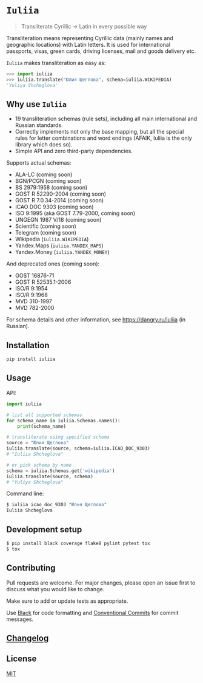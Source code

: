 # `Iuliia`
> Transliterate Cyrillic → Latin in every possible way

Transliteration means representing Cyrillic data (mainly names and geographic locations) with Latin letters. It is used for international passports, visas, green cards, driving licenses, mail and goods delivery etc.

`Iuliia` makes transliteration as easy as:

```python
>>> import iuliia
>>> iuliia.translate("Юлия Щеглова", schema=iuliia.WIKIPEDIA)
'Yuliya Shcheglova'
```

## Why use `Iuliia`

- 19 transliteration schemas (rule sets), including all main international and Russian standards.
- Correctly implements not only the base mapping, but all the special rules for letter combinations and word endings (AFAIK, Iuliia is the only library which does so).
- Simple API and zero third-party dependencies.

Supports actual schemas:

- ALA-LC (coming soon)
- BGN/PCGN (coming soon)
- BS 2979:1958 (coming soon)
- GOST R 52290-2004 (coming soon)
- GOST R 7.0.34-2014 (coming soon)
- ICAO DOC 9303 (coming soon)
- ISO 9:1995 (aka GOST 7.79-2000, coming soon)
- UNGEGN 1987 V/18 (coming soon)
- Scientific (coming soon)
- Telegram (coming soon)
- Wikipedia (`iuliia.WIKIPEDIA`)
- Yandex.Maps (`iuliia.YANDEX_MAPS`)
- Yandex.Money (`iuliia.YANDEX_MONEY`)

And deprecated ones (coming soon):

- GOST 16876-71
- GOST R 52535.1-2006
- ISO/R 9:1954
- ISO/R 9:1968
- MVD 310-1997
- MVD 782-2000

For schema details and other information, see <https://dangry.ru/iuliia> (in Russian).

## Installation

```sh
pip install iuliia
```

## Usage

API:

```python
import iuliia

# list all supported schemas
for schema_name in iuliia.Schemas.names():
    print(schema_name)

# transliterate using specified schema
source = "Юлия Щеглова"
iuliia.translate(source, schema=iuliia.ICAO_DOC_9303)
# "Iuliia Shcheglova"

# or pick schema by name
schema = iuliia.Schemas.get('wikipedia')
iuliia.translate(source, schema)
# "Yuliya Shcheglova"
```

Command line:

```sh
$ iuliia icao_doc_9303 "Юлия Щеглова"
Iuliia Shcheglova
```

## Development setup

```sh
$ pip install black coverage flake8 pylint pytest tox
$ tox
```

## Contributing

Pull requests are welcome. For major changes, please open an issue first to discuss what you would like to change.

Make sure to add or update tests as appropriate.

Use [Black](https://black.readthedocs.io/en/stable/) for code formatting and [Conventional Commits](https://www.conventionalcommits.org/en/v1.0.0-beta.4/) for commit messages.

## [Changelog](CHANGELOG.md)

## License

[MIT](https://choosealicense.com/licenses/mit/)